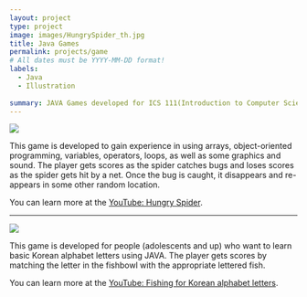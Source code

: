 ```yaml
---
layout: project
type: project
image: images/HungrySpider_th.jpg
title: Java Games
permalink: projects/game
# All dates must be YYYY-MM-DD format!
labels:
  - Java
  - Illustration
  
summary: JAVA Games developed for ICS 111(Introduction to Computer Science I)
---
```

<img class="ui image" src="{{ site.baseurl }}/images/HungrySpider.jpg">

This game is developed to gain experience in using arrays, object-oriented programming, variables, operators, loops, as well as some graphics and sound. The player gets scores as the spider catches bugs and loses scores as the spider gets hit by a net. Once the bug is caught, it disappears and re-appears in some other random location.

You can learn more at the [YouTube: Hungry Spider](https://www.youtube.com/watch?v=j-TS8BUSGZk).

<hr>

<img class="ui image" src="{{ site.baseurl }}/images/Koreans.jpg">

This game is developed for people (adolescents and up) who want to learn basic Korean alphabet letters using JAVA. The player gets scores by matching the letter in the fishbowl with the appropriate lettered fish. 

You can learn more at the [YouTube: Fishing for Korean alphabet letters](https://www.youtube.com/watch?v=IBvdSvmN7B4&feature=youtu.be).






